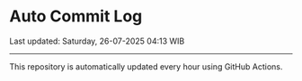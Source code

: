 # Auto Commit Log

Last updated: Saturday, 26-07-2025 04:13 WIB

---

This repository is automatically updated every hour using GitHub Actions.
